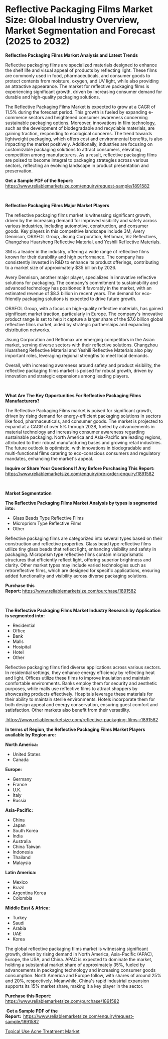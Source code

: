 <p><h1>Reflective Packaging Films Market Size: Global Industry Overview, Market Segmentation and Forecast (2025 to 2032)</h1></p><p><strong>Reflective Packaging Films Market Analysis and Latest Trends</strong></p>
<p><p>Reflective packaging films are specialized materials designed to enhance the shelf life and visual appeal of products by reflecting light. These films are commonly used in food, pharmaceuticals, and consumer goods to protect contents from moisture, oxygen, and UV light, while also providing an attractive appearance. The market for reflective packaging films is experiencing significant growth, driven by increasing consumer demand for durable and high-quality packaging solutions.</p><p>The Reflective Packaging Films Market is expected to grow at a CAGR of 11.5% during the forecast period. This growth is fueled by expanding e-commerce sectors and heightened consumer awareness concerning sustainable packaging options. Moreover, innovations in film technology, such as the development of biodegradable and recyclable materials, are gaining traction, responding to ecological concerns. The trend towards lightweight packaging, which offers cost and environmental benefits, is also impacting the market positively. Additionally, industries are focusing on customizable packaging solutions to attract consumers, elevating competition among manufacturers. As a result, reflective packaging films are poised to become integral to packaging strategies across various sectors, reflecting an evolving landscape in product presentation and preservation.</p></p>
<p><strong>Get a Sample PDF of the Report:&nbsp;</strong> <a href="https://www.reliablemarketsize.com/enquiry/request-sample/1891582?utm_campaign=2889&utm_medium=2&utm_source=Github&utm_content=ia&utm_term=28032025&utm_id=reflective-packaging-films">https://www.reliablemarketsize.com/enquiry/request-sample/1891582</a></p>
<p>&nbsp;</p>
<p><strong>Reflective Packaging Films Major Market Players</strong></p>
<p><p>The reflective packaging films market is witnessing significant growth, driven by the increasing demand for improved visibility and safety across various industries, including automotive, construction, and consumer goods. Key players in this competitive landscape include 3M, Avery Dennison, ORAFOL Group, Jisung Corporation, Reflomax, Viz Reflectives, Changzhou Huarsheng Reflective Material, and Yeshili Reflective Materials.</p><p>3M is a leader in the industry, offering a wide range of reflective films known for their durability and high performance. The company has consistently invested in R&D to enhance its product offerings, contributing to a market size of approximately $35 billion by 2026. </p><p>Avery Dennison, another major player, specializes in innovative reflective solutions for packaging. The company's commitment to sustainability and advanced technology has positioned it favorably in the market, with an estimated revenue of $8.3 billion in recent years. The demand for eco-friendly packaging solutions is expected to drive future growth.</p><p>ORAFOL Group, with a focus on high-quality reflective materials, has gained significant market traction, particularly in Europe. The company's innovative product range is set to help it capture a larger share of the $7.6 billion global reflective films market, aided by strategic partnerships and expanding distribution networks.</p><p>Jisung Corporation and Reflomax are emerging competitors in the Asian market, serving diverse sectors with their reflective solutions. Changzhou Huarsheng Reflective Material and Yeshili Reflective Materials also play important roles, leveraging regional strengths to meet local demands.</p><p>Overall, with increasing awareness around safety and product visibility, the reflective packaging films market is poised for robust growth, driven by innovation and strategic expansions among leading players.</p></p>
<p>&nbsp;</p>
<p><strong>What Are The Key Opportunities For Reflective Packaging Films Manufacturers?</strong></p>
<p><p>The Reflective Packaging Films market is poised for significant growth, driven by rising demand for energy-efficient packaging solutions in sectors like food, pharmaceuticals, and consumer goods. The market is projected to expand at a CAGR of over 5% through 2028, fueled by advancements in material technology and increasing consumer awareness regarding sustainable packaging. North America and Asia-Pacific are leading regions, attributed to their robust manufacturing bases and growing retail industries. The future outlook is optimistic, with innovations in biodegradable and multi-functional films catering to eco-conscious consumers and regulatory mandates, enhancing the market's appeal.</p></p>
<p><strong>Inquire or Share Your Questions If Any Before Purchasing This Report:</strong> <a href="https://www.reliablemarketsize.com/enquiry/pre-order-enquiry/1891582?utm_campaign=2889&utm_medium=2&utm_source=Github&utm_content=ia&utm_term=28032025&utm_id=reflective-packaging-films">https://www.reliablemarketsize.com/enquiry/pre-order-enquiry/1891582</a></p>
<p>&nbsp;</p>
<p><strong>Market Segmentation</strong></p>
<p><strong>The Reflective Packaging Films Market Analysis by types is segmented into:</strong></p>
<p><ul><li>Glass Beads Type Reflective Films</li><li>Microprism Type Reflective Films</li><li>Other</li></ul></p>
<p><p>Reflective packaging films are categorized into several types based on their construction and reflective properties. Glass bead type reflective films utilize tiny glass beads that reflect light, enhancing visibility and safety in packaging. Microprism type reflective films contain microprismatic structures that efficiently reflect light, offering superior brightness and clarity. Other market types may include varied technologies such as retroreflective films, which are designed for specific applications, ensuring added functionality and visibility across diverse packaging solutions.</p></p>
<p><strong>Purchase this Report:&nbsp;</strong><a href="https://www.reliablemarketsize.com/purchase/1891582?utm_campaign=2889&utm_medium=2&utm_source=Github&utm_content=ia&utm_term=28032025&utm_id=reflective-packaging-films">https://www.reliablemarketsize.com/purchase/1891582</a></p>
<p>&nbsp;</p>
<p><strong>The Reflective Packaging Films Market Industry Research by Application is segmented into:</strong></p>
<p><ul><li>Residential</li><li>Office</li><li>Bank</li><li>Malls</li><li>Hosipital</li><li>Hotel</li><li>Other</li></ul></p>
<p><p>Reflective packaging films find diverse applications across various sectors. In residential settings, they enhance energy efficiency by reflecting heat and light. Offices utilize these films to improve insulation and maintain comfortable environments. Banks employ them for security and aesthetic purposes, while malls use reflective films to attract shoppers by showcasing products effectively. Hospitals leverage these materials for their ability to maintain sterile environments. Hotels incorporate them for both design appeal and energy conservation, ensuring guest comfort and satisfaction. Other markets also benefit from their versatility.</p></p>
<p><a href="https://www.reliablemarketsize.com/reflective-packaging-films-r1891582?utm_campaign=2889&utm_medium=2&utm_source=Github&utm_content=ia&utm_term=28032025&utm_id=reflective-packaging-films">&nbsp;https://www.reliablemarketsize.com/reflective-packaging-films-r1891582</a></p>
<p><strong>In terms of Region, the Reflective Packaging Films Market Players available by Region are:</strong></p>
<p>
    <p> <strong> North America: </strong>
        <ul>
            <li>United States</li>
            <li>Canada</li>
        </ul>
        </p> 
    <p> <strong> Europe: </strong>
        <ul>
            <li>Germany</li>
            <li>France</li>
            <li>U.K.</li>
            <li>Italy</li>
            <li>Russia</li>
        </ul>
        </p> 
    <p> <strong> Asia-Pacific: </strong>
        <ul>
            <li>China</li>
            <li>Japan</li>
            <li>South Korea</li>
            <li>India</li>
            <li>Australia</li>
            <li>China Taiwan</li>
            <li>Indonesia</li>
            <li>Thailand</li>
            <li>Malaysia</li>
        </ul>
        </p> 
    <p> <strong> Latin America: </strong>
        <ul>
            <li>Mexico</li>
            <li>Brazil</li>
            <li>Argentina Korea</li>
            <li>Colombia</li>
        </ul>
        </p> 
    <p> <strong> Middle East & Africa: </strong>
        <ul>
            <li>Turkey</li>
            <li>Saudi</li>
            <li>Arabia</li>
            <li>UAE</li>
            <li>Korea</li>
        </ul>
    </p>
    </p>
<p><p>The global reflective packaging films market is witnessing significant growth, driven by rising demand in North America, Asia-Pacific (APAC), Europe, the USA, and China. APAC is expected to dominate the market, holding a substantial market share of approximately 35%, fueled by advancements in packaging technology and increasing consumer goods consumption. North America and Europe follow, with shares of around 25% and 20%, respectively. Meanwhile, China's rapid industrial expansion supports its 15% market share, making it a key player in the sector.</p></p>
<p><strong>Purchase this Report: </strong><a href="https://www.reliablemarketsize.com/purchase/1891582?utm_campaign=2889&utm_medium=2&utm_source=Github&utm_content=ia&utm_term=28032025&utm_id=reflective-packaging-films">https://www.reliablemarketsize.com/purchase/1891582</a></p>
<p>&nbsp;<strong>Get a Sample PDF of the Report:&nbsp;&nbsp;</strong><a href="https://www.reliablemarketsize.com/enquiry/request-sample/1891582?utm_campaign=2889&utm_medium=2&utm_source=Github&utm_content=ia&utm_term=28032025&utm_id=reflective-packaging-films">https://www.reliablemarketsize.com/enquiry/request-sample/1891582</a></p>
<p><strong></strong></p>
<p><p><a href="https://github.com/birbamanan03/Market-Research-Report-List-1/blob/main/topical-use-acne-treatment-market.md?utm_campaign=2889&utm_medium=2&utm_source=Github&utm_content=ia&utm_term=28032025&utm_id=reflective-packaging-films">Topical Use Acne Treatment Market</a></p></p>